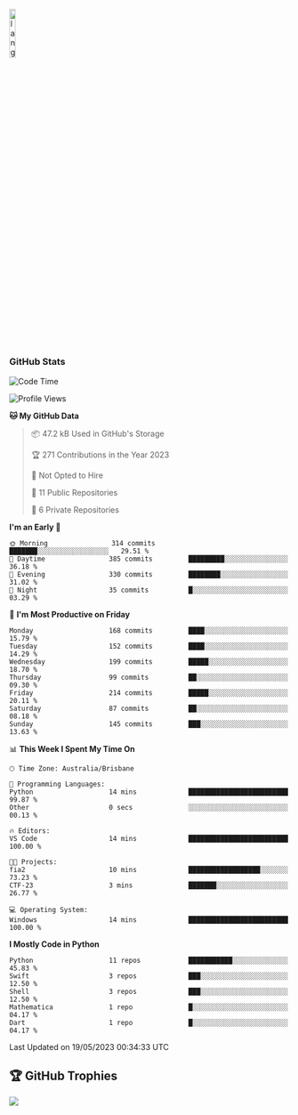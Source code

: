 <p align="left"><img width=15%" src="https://github.com/alansmathew/alansmathew/raw/master/lang.gif" alt="lang image here" /></p>

# <h3 align="left">GitHub Stats</h3>

<!--START_SECTION:waka-->
![Code Time](http://img.shields.io/badge/Code%20Time-208%20hrs%2058%20mins-blue)

![Profile Views](http://img.shields.io/badge/Profile%20Views-0-blue)

**🐱 My GitHub Data** 

> 📦 47.2 kB Used in GitHub's Storage 
 > 
> 🏆 271 Contributions in the Year 2023
 > 
> 🚫 Not Opted to Hire
 > 
> 📜 11 Public Repositories 
 > 
> 🔑 6 Private Repositories 
 > 
**I'm an Early 🐤** 

```text
🌞 Morning                314 commits         ███████░░░░░░░░░░░░░░░░░░   29.51 % 
🌆 Daytime                385 commits         █████████░░░░░░░░░░░░░░░░   36.18 % 
🌃 Evening                330 commits         ████████░░░░░░░░░░░░░░░░░   31.02 % 
🌙 Night                  35 commits          █░░░░░░░░░░░░░░░░░░░░░░░░   03.29 % 
```
📅 **I'm Most Productive on Friday** 

```text
Monday                   168 commits         ████░░░░░░░░░░░░░░░░░░░░░   15.79 % 
Tuesday                  152 commits         ████░░░░░░░░░░░░░░░░░░░░░   14.29 % 
Wednesday                199 commits         █████░░░░░░░░░░░░░░░░░░░░   18.70 % 
Thursday                 99 commits          ██░░░░░░░░░░░░░░░░░░░░░░░   09.30 % 
Friday                   214 commits         █████░░░░░░░░░░░░░░░░░░░░   20.11 % 
Saturday                 87 commits          ██░░░░░░░░░░░░░░░░░░░░░░░   08.18 % 
Sunday                   145 commits         ███░░░░░░░░░░░░░░░░░░░░░░   13.63 % 
```


📊 **This Week I Spent My Time On** 

```text
🕑︎ Time Zone: Australia/Brisbane

💬 Programming Languages: 
Python                   14 mins             █████████████████████████   99.87 % 
Other                    0 secs              ░░░░░░░░░░░░░░░░░░░░░░░░░   00.13 % 

🔥 Editors: 
VS Code                  14 mins             █████████████████████████   100.00 % 

🐱‍💻 Projects: 
fia2                     10 mins             ██████████████████░░░░░░░   73.23 % 
CTF-23                   3 mins              ███████░░░░░░░░░░░░░░░░░░   26.77 % 

💻 Operating System: 
Windows                  14 mins             █████████████████████████   100.00 % 
```

**I Mostly Code in Python** 

```text
Python                   11 repos            ███████████░░░░░░░░░░░░░░   45.83 % 
Swift                    3 repos             ███░░░░░░░░░░░░░░░░░░░░░░   12.50 % 
Shell                    3 repos             ███░░░░░░░░░░░░░░░░░░░░░░   12.50 % 
Mathematica              1 repo              █░░░░░░░░░░░░░░░░░░░░░░░░   04.17 % 
Dart                     1 repo              █░░░░░░░░░░░░░░░░░░░░░░░░   04.17 % 
```




 Last Updated on 19/05/2023 00:34:33 UTC
<!--END_SECTION:waka-->

## 🏆 GitHub Trophies

![](https://github-profile-trophy.vercel.app/?username=samh06&theme=discord&no-frame=true&no-bg=false&margin-w=4)
